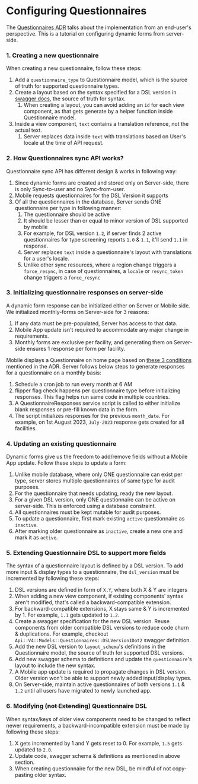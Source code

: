 # Configuring Questionnaires

The [Questionnaires ADR](https://github.com/simpledotorg/simple-server/blob/master/doc/arch/020-questionnaires-aka-dynamic-forms.md) talks about the implementation from an end-user's perspective. This is a tutorial on configuring dynamic forms from server-side.

### 1. Creating a new questionnaire
When creating a new questionnaire, follow these steps:
1. Add a `questionnaire_type` to Questionnaire model, which is the source of truth for supported questionnaire types.
1. Create a layout based on the syntax specified for a DSL version in [swagger docs](https://api.simple.org/api-docs/index.html#tag/Questionnaire-Responses/paths/~1questionnaire_responses~1sync/get), the source of truth for syntax.
    1. When creating a layout, you can avoid adding an `id` for each view component, as that gets generate by a helper function inside Questionnaire model.
1. Inside a view component, `text` contains a translation reference, not the actual text.
    1. Server replaces data inside `text` with translations based on User's locale at the time of API request.

### 2. How Questionnaires sync API works?
Questionnaire sync API has different design & works in following way:
1. Since dynamic forms are created and stored only on Server-side, there is only Sync-to-user and no Sync-from-user.
1. Mobile requests questionnaires for the DSL Version it supports
1. Of all the questionnaires in the database, Server sends ONE questionnaire per type in following manner:
    1. The questionnaire should be active
    1. It should be lesser than or equal to minor version of DSL supported by mobile
    1. For example, for DSL version `1.2`, if server finds 2 active questionnaires for type screening reports `1.0` & `1.1`, it'll send `1.1` in response.
    1. Server replaces `text` inside a questionnaire's layout with translations for a user's locale.
    1. Unlike other sync resources, where a region change triggers a `force_resync`, in case of questionnaires, a `locale` or `resync_token` change triggers a `force_resync`

### 3. Initializing questionnaire responses on server-side
A dynamic form response can be initialized either on Server or Mobile side. We initialized monthly-forms on Server-side for 3 reasons:
1. If any data must be pre-populated, Server has access to that data.
1. Mobile App update isn't required to accommodate any major change in requirements.
1. Monthly forms are exclusive per facility, and generating them on Server-side ensures 1 response per form per facility.

Mobile displays a Questionnaire on home page based on [these 3 conditions](https://github.com/simpledotorg/simple-server/blob/master/doc/arch/020-questionnaires-aka-dynamic-forms.md#3.) mentioned in the ADR. Server follows below steps to generate responses for a questionnaire on a monthly basis:
1. Schedule a cron job to run every month at 6 AM
1. flipper flag check happens per questionnaire type before initializing responses. This flag helps run same code in multiple countries.
1. A QuestionnaireResponses service script is called to either initialize blank responses or pre-fill known data in the form.
1. The script initializes responses for the previous `month_date`. For example, on 1st August 2023, `July-2023` response gets created for all facilities.

### 4. Updating an existing questionnaire
Dynamic forms give us the freedom to add/remove fields without a Mobile App update. Follow these steps to update a form:

1. Unlike mobile database, where only ONE questionnaire can exist per type, server stores multiple questionnaires of same type for audit purposes.
1. For the questionnaire that needs updating, ready the new layout.
1. For a given DSL version, only ONE questionnaire can be active on server-side. This is enforced using a database constraint.
1. All questionnaires must be kept mutable for audit purposes.
1. To update a questionnaire, first mark existing `active` questionnaire as `inactive`.
1. After marking older questionnaire as `inactive`, create a new one and mark it as `active`.

### 5. Extending Questionnaire DSL to support more fields
The syntax of a questionnaire layout is defined by a DSL version. To add more input & display types to a questionnaire, the `dsl_version` must be incremented by following these steps:

1. DSL versions are defined in form of `X.Y`, where both X & Y are integers
1. When adding a new view component, if existing components' syntax aren't modified, that's called a backward-compatible extension.
1. For backward-compatible extensions, X stays same & Y is incremented by 1. For example, `1.1` gets updated to `1.2`.
1. Create a swagger specification for the new DSL version. Reuse components from older compatible DSL versions to reduce code churn & duplications. For example, checkout `Api::V4::Models::Questionnaires::DSLVersion1Dot2` swagger definition.
1. Add the new DSL version to `layout_schema`'s definitions in the Questionnaire model, the source of truth for supported DSL versions.
1. Add new swagger schema to definitions and update the `questionnaire`'s layout to include the new syntax.
1. A Mobile app update is required to propagate changes in DSL version. Older version won't be able to support newly added input/display types.
1. On Server-side, maintain active questionnaires of both versions `1.1` & `1.2` until all users have migrated to newly launched app.

### 6. Modifying (~~not Extending~~) Questionnaire DSL
When syntax/keys of older view components need to be changed to reflect newer requirements, a backward-incompatible extension must be made by following these steps:

1. X gets incremented by 1 and Y gets reset to 0. For example, `1.5` gets updated to `2.0`.
2. Update code, swagger schema & definitions as mentioned in above section.
3. When creating questionnaire for the new DSL, be mindful of not copy-pasting older syntax.
